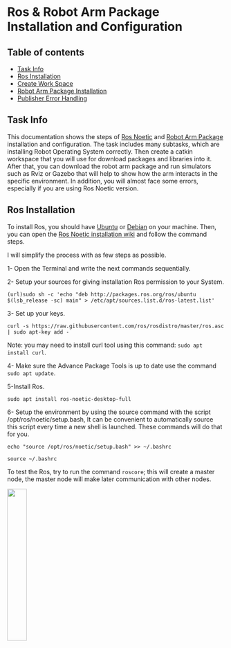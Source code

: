 # Ros & Robot Arm Package Installation and Configuration
## Table of contents
* [Task Info](#task-info)
* [Ros Installation](#Ros-Installation)
* [Create Work Space ](#Create-Work-Space )
* [Robot Arm Package Installation ](#Robot-Arm-Package-Installation )
* [Publisher Error Handling](#Publisher-Error-Handling )

## Task Info
This documentation shows the steps of [Ros Noetic](http://wiki.ros.org/noetic/Installation) and [Robot Arm Package](https://github.com/smart-methods/arduino_robot_arm_gripper) installation and configuration. The task includes many subtasks, which are installing Robot Operating System correctly. Then create a catkin workspace that you will use for download packages and libraries into it. After that, you can download the robot arm package and run simulators such as Rviz or Gazebo that will help to show how the arm interacts in the specific environment. In addition, you will almost face some errors, especially if you are using Ros Noetic version.


## Ros Installation
To install Ros, you should have [Ubuntu](http://wiki.ros.org/noetic/Installation/Ubuntu) or [Debian](http://wiki.ros.org/noetic/Installation/Debian) on your machine. Then, you can open the [Ros Noetic installation wiki](http://wiki.ros.org/noetic/Installation/Ubuntu) and follow the command steps.

I will simplify the process with as few steps as possible.

1- Open the Terminal and write the next commands sequentially.

2- Setup your sources for giving installation Ros permission to your System.

``(url)sudo sh -c 'echo "deb http://packages.ros.org/ros/ubuntu $(lsb_release -sc) main" > /etc/apt/sources.list.d/ros-latest.list'``

3- Set up your keys.

``curl -s https://raw.githubusercontent.com/ros/rosdistro/master/ros.asc | sudo apt-key add -``

Note: you may need to install curl tool using this command: ``sudo apt install curl``.

4- Make sure the Advance Package Tools is up to date use the command ``sudo apt update``.

5-Install Ros.

``sudo apt install ros-noetic-desktop-full``

6- Setup the environment by using the source command with the script /opt/ros/noetic/setup.bash, It can be convenient to automatically source this script every time a new shell is launched. These commands will do that for you.

``echo "source /opt/ros/noetic/setup.bash" >> ~/.bashrc``

``source ~/.bashrc``

To test the Ros, try to run the command ``roscore``; this will create a master node, the master node will make later communication with other nodes.


<img src="https://user-images.githubusercontent.com/86131920/122995479-5514d480-d3b2-11eb-9486-27d986ed3200.png" width=30% height=30%>



